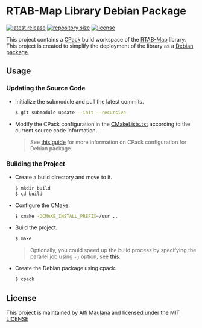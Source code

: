 # RTAB-Map Library Debian Package

[![latest release](https://img.shields.io/github/v/release/threeal/librtabmap-deb)](https://github.com/threeal/librtabmap-deb/releases)
[![repository size](https://img.shields.io/github/repo-size/threeal/librtabmap-deb)](https://github.com/threeal/librtabmap-deb/pulse)
[![license](https://img.shields.io/github/license/threeal/librtabmap-deb)](./LICENSE)

This project contains a [CPack](https://cmake.org/cmake/help/latest/module/CPack.html) build workspace of the [RTAB-Map](http://introlab.github.io/rtabmap/) library.
This project is created to simplify the deployment of the library as a [Debian package](https://wiki.debian.org/Packaging).

## Usage

### Updating the Source Code

- Initialize the submodule and pull the latest commits.
  ```bash
  $ git submodule update --init --recursive
  ```
- Modify the CPack configuration in the [CMakeLists.txt](./CMakeLists.txt) according to the current source code information.
  > See [this guide](https://cmake.org/cmake/help/latest/cpack_gen/deb.html) for more information on CPack configuration for Debian package.

### Building the Project

- Create a build directory and move to it.
  ```bash
  $ mkdir build
  $ cd build
  ```
- Configure the CMake.
  ```bash
  $ cmake -DCMAKE_INSTALL_PREFIX=/usr ..
  ```
- Build the project.
  ```bash
  $ make
  ```
  > Optionally, you could speed up the build process by specifying the parallel job using `-j` option, see [this](https://www.gnu.org/software/make/manual/html_node/Parallel.html).
- Create the Debian package using cpack.
  ```bash
  $ cpack
  ```

## License

This project is maintained by [Alfi Maulana](https://threeal.github.io/) and licensed under the [MIT LICENSE](./LICENSE)
